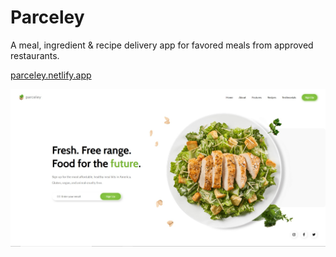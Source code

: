 # Parceley

A meal, ingredient & recipe delivery app for favored meals from approved restaurants. 

[parceley.netlify.app](https://parceley.netlify.app/ "Parceley website link")

[![Screenshot of Parceley website](screenshot.jpg "Parceley Website Screenshot")](https://parceley.netlify.app/ "Parceley website Link")
